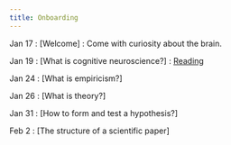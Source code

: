 ```yaml
---
title: Onboarding
---
```


Jan 17
: [Welcome]
  : Come with curiosity about the brain.

Jan 19
: [What is cognitive neuroscience?]
  : [Reading](https://github.com/kalexandriabond/cog_neuro_methods/tree/main/assets/readings/)

Jan 24
 : [What is empiricism?]

Jan 26
: [What is theory?]

Jan 31
: [How to form and test a hypothesis?]

Feb 2
: [The structure of a scientific paper]
